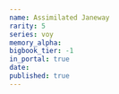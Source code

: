 ```yaml
---
name: Assimilated Janeway
rarity: 5
series: voy
memory_alpha:
bigbook_tier: -1
in_portal: true
date:
published: true
---
```



